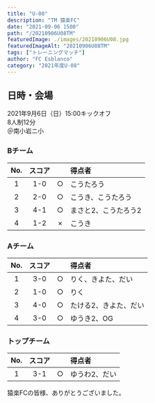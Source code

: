 ```yaml
---
title: "U-08"
description: "TM 猿楽FC"
date: "2021-09-06 1500"
path: "/20210906U08TM"
featuredImage: ./images/20210906U08.jpg
featuredImageAlt: "20210906U08TM"
tags: ["トレーニングマッチ"]
author: "FC Esblanco"
category: "2021年度U-08"
---
```


## 日時・会場

2021年9月6日（日）15:00キックオフ  
8人制12分  
＠南小岩ニ小

### Bチーム

| No.| スコア |   | 得点者  |
|:--:|:------:|:-:|:--------|
| 1  | 1-0 | ○ |こうたろう  |
| 2  | 2-0 | ○ |こうき、こうたろう |
| 3  | 4-1 | ○ |まさと2、こうたろう2  |
| 4  | 1-2 | × |こうき  |


### Aチーム

| No.| スコア |   | 得点者  |
|:--:|:------:|:-:|:--------|
| 1  | 3-0 | ○ |りく、きよた、だい|
| 2  | 1-0 | ○ |りく|
| 3  | 4-0 | ○ |たける2、きよた、だい|
| 4  | 3-0 | ○ |ゆうき2、OG|

### トップチーム

| No.| スコア |   | 得点者  |
|:--:|:------:|:-:|:--------|
| 1  | 3-1 | ○ |ゆうわ2、だい|

猿楽FCの皆様、ありがとうございました。
